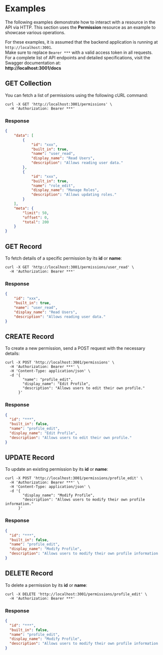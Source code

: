 # Examples

The following examples demonstrate how to interact with a resource in the API via HTTP. 
This section uses the **Permission** resource as an example to showcase various operations.

For these examples, it is assumed that the backend application is running at `http://localhost:3001`.  
Make sure to replace `Bearer ***` with a valid access token in all requests.  
For a complete list of API endpoints and detailed specifications, visit the Swagger documentation at:  
**http://localhost:3001/docs**

## GET Collection

You can fetch a list of permissions using the following cURL command:

```shell
curl -X GET 'http://localhost:3001/permissions' \
  -H 'Authorization: Bearer ***'
```

### Response

```json
{
    "data": [
        {
            "id": "xxx",
            "built_in": true,
            "name": "user_read",
            "display_name": "Read Users",
            "description": "Allows reading user data."
        },
        {
            "id": "xxx",
            "built_in": true,
            "name": "role_edit",
            "display_name": "Manage Roles",
            "description": "Allows updating roles."
        }
    ],
    "meta": {
        "limit": 50,
        "offset": 0,
        "total": 200
    }
}
```

## GET Record

To fetch details of a specific permission by its **id** or **name**:

```shell
curl -X GET 'http://localhost:3001/permissions/user_read' \
  -H 'Authorization: Bearer ***'
```

### Response

```json
{
    "id": "xxx",
    "built_in": true,
    "name": "user_read",
    "display_name": "Read Users",
    "description": "Allows reading user data."
}
```

## CREATE Record
To create a new permission, send a POST request with the necessary details:
```ssh
curl -X POST 'http://localhost:3001/permissions' \
  -H 'Authorization: Bearer ***' \
  -H 'Content-Type: application/json' \
  -d '{
        "name": "profile_edit",
        "display_name": "Edit Profile",
        "description": "Allows users to edit their own profile."
      }'
```

### Response

```json
{
  "id": "***",
  "built_in": false,
  "name": "profile_edit",
  "display_name": "Edit Profile",
  "description": "Allows users to edit their own profile."
}
```

## UPDATE Record
To update an existing permission by its **id** or **name**:
```ssh
curl -X POST 'http://localhost:3001/permissions/profile_edit' \
  -H 'Authorization: Bearer ***' \
  -H 'Content-Type: application/json' \
  -d '{
        "display_name": "Modify Profile",
        "description": "Allows users to modify their own profile information."
      }'
```

### Response
````json
{
  "id": "***",
  "built_in": false,
  "name": "profile_edit",
  "display_name": "Modify Profile",
  "description": "Allows users to modify their own profile information."
}
````

## DELETE Record
To delete a permission by its **id** or **name**:

```ssh
curl -X DELETE 'http://localhost:3001/permissions/profile_edit' \
  -H 'Authorization: Bearer ***'
```

### Response
````json
{
  "id": "***",
  "built_in": false,
  "name": "profile_edit",
  "display_name": "Modify Profile",
  "description": "Allows users to modify their own profile information."
}
````

